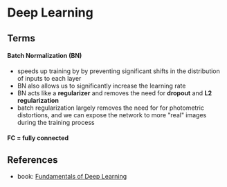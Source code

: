 # Deep Learning

## Terms

#### Batch Normalization (BN)
- speeds up training by by preventing significant shifts in the distribution of inputs to each layer
- BN also allows us to significantly increase the learning rate
- BN acts like a **regularizer** and removes the need for **dropout** and **L2 regularization**
- batch regularization largely removes the need for for photometric distortions, and we can expose the network to more "real" images during the training process

#### FC = fully connected


## References

- book: [Fundamentals of Deep Learning](http://shop.oreilly.com/product/0636920039709.do)
